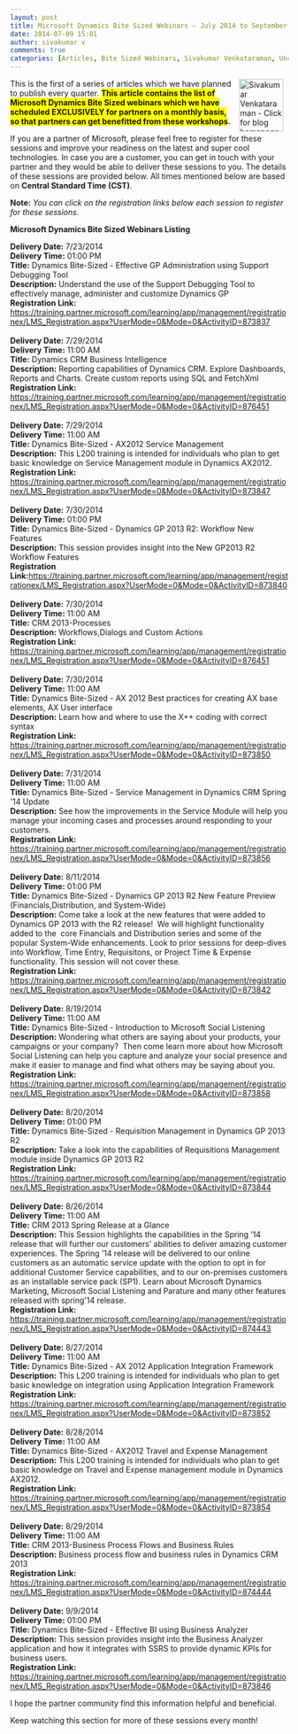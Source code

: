 ```yaml
---
layout: post
title: Microsoft Dynamics Bite Sized Webinars – July 2014 to September 2014
date: 2014-07-09 15:01
author: sivakumar v
comments: true
categories: [Articles, Bite Sized Webinars, Sivakumar Venkataraman, Uncategorized]
---
```

<p style="text-align:left;"><a title="Sivakumar Venkataraman - Click for blog homepage"><img border="0" hspace="10" alt="Sivakumar Venkataraman - Click for blog homepage" src="https://microsofttpd.github.io/assets/0871.sivav.jpg" width="80" align="right" height="95" /></a>This is the first of a series of articles which we have planned to publish every quarter. <strong><span style="background-color:#ffff00;">This article contains the list of Microsoft Dynamics Bite Sized webinars which we have scheduled EXCLUSIVELY for partners on a monthly basis, so that partners can get benefitted from these workshops</span>.</strong></p>
<p>If you are a partner of Microsoft, please feel free to register for these sessions and improve your readiness on the latest and super cool technologies. In case you are a customer, you can get in touch with your partner and they would be able to deliver these sessions to you. The details of these sessions are provided below. All times mentioned below are based on <strong>Central Standard Time (CST)</strong>.</p>
<p><strong>Note:</strong><em> You can click on the registration links below each session to register for these sessions.</em></p>
<p><strong>Microsoft Dynamics Bite Sized Webinars Listing</strong></p>
<p><b>Delivery Date:</b> 7/23/2014<br /><b>Delivery Time:</b> 01:00 PM<br /><b>Title:</b> Dynamics Bite-Sized - Effective GP Administration using Support Debugging Tool&nbsp; <br /><b>Description:</b> Understand the use of the Support Debugging Tool to effectively manage, administer and customize Dynamics GP <br /><b>Registration Link:</b> <a href="https://training.partner.microsoft.com/learning/app/management/registrationex/LMS_Registration.aspx?UserMode=0&amp;Mode=0&amp;ActivityID=873837">https://training.partner.microsoft.com/learning/app/management/registrationex/LMS_Registration.aspx?UserMode=0&amp;Mode=0&amp;ActivityID=873837</a><br />&nbsp;<br /><b>Delivery Date:</b> 7/29/2014<br /><b>Delivery Time:</b> 11:00 AM<br /><b>Title:</b> Dynamics CRM Business Intelligence<br /><b>Description:</b> Reporting capabilities of Dynamics CRM. Explore Dashboards, Reports and Charts. Create custom reports using SQL and FetchXml<br /><b>Registration Link:</b> <a href="https://training.partner.microsoft.com/learning/app/management/registrationex/LMS_Registration.aspx?UserMode=0&amp;Mode=0&amp;ActivityID=876451">https://training.partner.microsoft.com/learning/app/management/registrationex/LMS_Registration.aspx?UserMode=0&amp;Mode=0&amp;ActivityID=876451</a><br />&nbsp;<br /><b>Delivery Date:</b> 7/29/2014<br /><b>Delivery Time:</b> 11:00 AM<br /><b>Title:</b> Dynamics Bite-Sized - AX2012 Service Management<br /><b>Description:</b> This L200 training is intended for individuals who plan to get basic knowledge on Service Management module in Dynamics AX2012. <br /><b>Registration Link:</b> <a href="https://training.partner.microsoft.com/learning/app/management/registrationex/LMS_Registration.aspx?UserMode=0&amp;Mode=0&amp;ActivityID=873847">https://training.partner.microsoft.com/learning/app/management/registrationex/LMS_Registration.aspx?UserMode=0&amp;Mode=0&amp;ActivityID=873847</a><br />&nbsp;<br /><b>Delivery Date:</b> 7/30/2014<br /><b>Delivery Time:</b> 01:00 PM<br /><b>Title:</b> Dynamics Bite-Sized - Dynamics GP 2013 R2: Workflow New Features&nbsp; <br /><b>Description:</b> This session provides insight into the New GP2013 R2 Workflow Features <br /><b>Registration Link:</b><a href="https://training.partner.microsoft.com/learning/app/management/registrationex/LMS_Registration.aspx?UserMode=0&amp;Mode=0&amp;ActivityID=873840">https://training.partner.microsoft.com/learning/app/management/registrationex/LMS_Registration.aspx?UserMode=0&amp;Mode=0&amp;ActivityID=873840</a><br />&nbsp;<br /><b>Delivery Date:</b> 7/30/2014<br /><b>Delivery Time:</b> 11:00 AM<br /><b>Title:</b> CRM 2013-Processes<br /><b>Description:</b> Workflows,Dialogs and Custom Actions<br /><b>Registration Link:</b> <a href="https://training.partner.microsoft.com/learning/app/management/registrationex/LMS_Registration.aspx?UserMode=0&amp;Mode=0&amp;ActivityID=876451">https://training.partner.microsoft.com/learning/app/management/registrationex/LMS_Registration.aspx?UserMode=0&amp;Mode=0&amp;ActivityID=876451</a><br />&nbsp;<br /><b>Delivery Date:</b> 7/30/2014<br /><b>Delivery Time:</b> 11:00 AM<br /><b>Title:</b> Dynamics Bite-Sized - AX 2012 Best practices for creating AX base elements, AX User interface&nbsp; <br /><b>Description:</b> Learn how and where to use the X++ coding with correct syntax<br /><b>Registration Link:</b> <a href="https://training.partner.microsoft.com/learning/app/management/registrationex/LMS_Registration.aspx?UserMode=0&amp;Mode=0&amp;ActivityID=873850">https://training.partner.microsoft.com/learning/app/management/registrationex/LMS_Registration.aspx?UserMode=0&amp;Mode=0&amp;ActivityID=873850</a><br />&nbsp;<br /><b>Delivery Date:</b> 7/31/2014<br /><b>Delivery Time:</b> 11:00 AM<br /><b>Title:</b> Dynamics Bite-Sized - Service Management in Dynamics CRM Spring &#39;14 Update<br /><b>Description:</b> See how the improvements in the Service Module will help you manage your incoming cases and processes around responding to your customers.<br /><b>Registration Link:</b> <a href="https://training.partner.microsoft.com/learning/app/management/registrationex/LMS_Registration.aspx?UserMode=0&amp;Mode=0&amp;ActivityID=873856">https://training.partner.microsoft.com/learning/app/management/registrationex/LMS_Registration.aspx?UserMode=0&amp;Mode=0&amp;ActivityID=873856</a><br />&nbsp;<br /><b>Delivery Date:</b> 8/11/2014<br /><b>Delivery Time:</b> 01:00 PM<br /><b>Title:</b> Dynamics Bite-Sized - Dynamics GP 2013 R2 New Feature Preview (Financials,Distribution, and System-Wide) <br /><b>Description:</b> Come take a look at the new features that were added to Dynamics GP 2013 with the R2 release!&nbsp; We will highlight functionality added to the&nbsp; core Financials and Distribution series and some of the popular System-Wide enhancements. Look to prior sessions for deep-dives into Workflow, Time Entry, Requisitons, or Project Time &amp; Expense functionality. This session will not cover these.<br /><b>Registration Link:</b> <a href="https://training.partner.microsoft.com/learning/app/management/registrationex/LMS_Registration.aspx?UserMode=0&amp;Mode=0&amp;ActivityID=873842">https://training.partner.microsoft.com/learning/app/management/registrationex/LMS_Registration.aspx?UserMode=0&amp;Mode=0&amp;ActivityID=873842</a><br />&nbsp;<br /><b>Delivery Date:</b> 8/19/2014<br /><b>Delivery Time:</b> 11:00 AM<br /><b>Title:</b> Dynamics Bite-Sized - Introduction to Microsoft Social Listening<br /><b>Description:</b> Wondering what others are saying about your products, your campaigns or your company?&nbsp; Then come learn more about how Microsoft Social Listening can help you capture and analyze your social presence and make it easier to manage and find what others may be saying about you.<br /><b>Registration Link:</b> <a href="https://training.partner.microsoft.com/learning/app/management/registrationex/LMS_Registration.aspx?UserMode=0&amp;Mode=0&amp;ActivityID=873858">https://training.partner.microsoft.com/learning/app/management/registrationex/LMS_Registration.aspx?UserMode=0&amp;Mode=0&amp;ActivityID=873858</a><br />&nbsp;<br /><b>Delivery Date:</b> 8/20/2014<br /><b>Delivery Time:</b> 01:00 PM<br /><b>Title:</b> Dynamics Bite-Sized - Requisition Management in Dynamics GP 2013 R2<br /><b>Description:</b> Take a look into the capabilities of Requisitions Management module inside Dynamics GP 2013 R2<br /><b>Registration Link:</b> <a href="https://training.partner.microsoft.com/learning/app/management/registrationex/LMS_Registration.aspx?UserMode=0&amp;Mode=0&amp;ActivityID=873844">https://training.partner.microsoft.com/learning/app/management/registrationex/LMS_Registration.aspx?UserMode=0&amp;Mode=0&amp;ActivityID=873844</a><br />&nbsp;<br /><b>Delivery Date:</b> 8/26/2014<br /><b>Delivery Time:</b> 11:00 AM<br /><b>Title:</b> CRM 2013 Spring Release at a Glance<br /><b>Description:</b> This Session highlights the capabilities in the Spring &rsquo;14 release that will further our customers&rsquo; abilities to deliver amazing customer experiences. The Spring &rsquo;14 release will be delivered to our online customers as an automatic service update with the option to opt in for additional Customer Service capabilities, and to our on-premises customers as an installable service pack (SP1). Learn about Microsoft Dynamics Marketing, Microsoft Social Listening and Parature and many other features released with spring&#39;14 release.&nbsp; <br /><b>Registration Link:</b> <a href="https://training.partner.microsoft.com/learning/app/management/registrationex/LMS_Registration.aspx?UserMode=0&amp;Mode=0&amp;ActivityID=874443">https://training.partner.microsoft.com/learning/app/management/registrationex/LMS_Registration.aspx?UserMode=0&amp;Mode=0&amp;ActivityID=874443</a><br />&nbsp;<br /><b>Delivery Date:</b> 8/27/2014<br /><b>Delivery Time:</b> 11:00 AM<br /><b>Title:</b> Dynamics Bite-Sized - AX 2012 Application Integration Framework<br /><b>Description:</b> This L200 training is intended for individuals who plan to get basic knowledge on integration using Application Integration Framework <br /><b>Registration Link:</b> <a href="https://training.partner.microsoft.com/learning/app/management/registrationex/LMS_Registration.aspx?UserMode=0&amp;Mode=0&amp;ActivityID=873852">https://training.partner.microsoft.com/learning/app/management/registrationex/LMS_Registration.aspx?UserMode=0&amp;Mode=0&amp;ActivityID=873852</a><br />&nbsp;<br /><b>Delivery Date:</b> 8/28/2014<br /><b>Delivery Time:</b> 11:00 AM<br /><b>Title:</b> Dynamics Bite-Sized - AX2012 Travel and Expense Management<br /><b>Description:</b> This L200 training is intended for individuals who plan to get basic knowledge on Travel and Expense management module in Dynamics AX2012. <br /><b>Registration Link:</b> <a href="https://training.partner.microsoft.com/learning/app/management/registrationex/LMS_Registration.aspx?UserMode=0&amp;Mode=0&amp;ActivityID=873854">https://training.partner.microsoft.com/learning/app/management/registrationex/LMS_Registration.aspx?UserMode=0&amp;Mode=0&amp;ActivityID=873854</a><br />&nbsp;<br /><b>Delivery Date:</b> 8/29/2014<br /><b>Delivery Time:</b> 11:00 AM<br /><b>Title:</b> CRM 2013-Business Process Flows and Business Rules<br /><b>Description:</b> Business process flow and business rules in Dynamics CRM 2013&nbsp; <br /><b>Registration Link:</b> <a href="https://training.partner.microsoft.com/learning/app/management/registrationex/LMS_Registration.aspx?UserMode=0&amp;Mode=0&amp;ActivityID=874444">https://training.partner.microsoft.com/learning/app/management/registrationex/LMS_Registration.aspx?UserMode=0&amp;Mode=0&amp;ActivityID=874444</a><br />&nbsp;<br /><b>Delivery Date:</b> 9/9/2014<br /><b>Delivery Time:</b> 01:00 PM<br /><b>Title:</b> Dynamics Bite-Sized - Effective BI using Business Analyzer<br /><b>Description:</b> This session provides insight into the Business Analyzer application and how it integrates with SSRS to provide dynamic KPIs for business users.<br /><b>Registration Link:</b> <a href="https://training.partner.microsoft.com/learning/app/management/registrationex/LMS_Registration.aspx?UserMode=0&amp;Mode=0&amp;ActivityID=873846">https://training.partner.microsoft.com/learning/app/management/registrationex/LMS_Registration.aspx?UserMode=0&amp;Mode=0&amp;ActivityID=873846</a></p>
<blockquote></blockquote>
<p>I hope the partner community find this information helpful and beneficial.</p>
<p>Keep watching this section for more of these sessions every month!</p>
